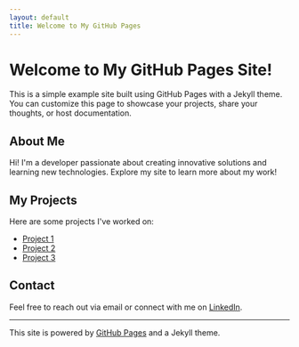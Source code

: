 ```yaml
---
layout: default
title: Welcome to My GitHub Pages
---
```


# Welcome to My GitHub Pages Site!

This is a simple example site built using GitHub Pages with a Jekyll theme. You can customize this page to showcase your projects, share your thoughts, or host documentation.

## About Me
Hi! I'm a developer passionate about creating innovative solutions and learning new technologies. Explore my site to learn more about my work!

## My Projects
Here are some projects I've worked on:
- [Project 1](https://github.com/yourusername/project1)
- [Project 2](https://github.com/yourusername/project2)
- [Project 3](https://github.com/yourusername/project3)

## Contact
Feel free to reach out via email or connect with me on [LinkedIn](https://www.linkedin.com/in/yourprofile/).

---
This site is powered by [GitHub Pages](https://pages.github.com/) and a Jekyll theme.
